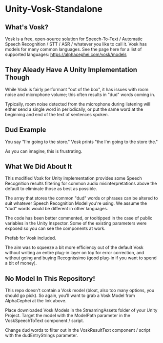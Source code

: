 # Unity-Vosk-Standalone
## What's Vosk?
 Vosk is a free, open-source solution for Speech-To-Text / Automatic Speech Recognition / STT / ASR / whatever you like to call it. Vosk has models for many common languages. See the page here for a list of supported languages: https://alphacephei.com/vosk/models
 
## They Aleady Have A Unity Implementation Though
 While Vosk is fairly performant "out of the box", it has issues with room noise and microphone volume; this often results in "dud" words coming in. 
 
 Typically, room noise detected from the microphone during listening will either send a single word in periodically, or put the same word at the beginning and end of the text of sentences spoken. 
 
## Dud Example
 You say "I'm going to the store."
 Vosk prints "the I'm going to the store the."
 
 As you can imagine, this is frustrating.

## What We Did About It 
 This modified Vosk for Unity implementation provides some Speech Recognition results filtering for common audio misinterpretations above the default to eliminate those as best as possible.
 
 The array that stores the common "dud" words or phrases can be altered to suit whatever Speech Recognition Model you're using. We assume the "dud" words would be different in other languages.
 
 The code has been better commented, or tooltipped in the case of public variables in the Unity Inspector. Some of the existing parameters were exposed so you can see the components at work.
 
 Prefab for Vosk included.
 
 The aim was to squeeze a bit more efficiency out of the default Vosk without writing an entire plug-in layer on top for error correction, and without going and buying Recognissimo (good plug-in if you want to spend a bit of money).

## No Model In This Repository!
 This repo doesn't contain a Vosk model (bloat, also too many options, you should go pick). So again, you'll want to grab a Vosk Model from AlphaCephei at the link above.
 
 Place downloaded Vosk Models in the StreamingAssets folder of your Unity Project. Target the model with the ModelPath parameter in the VoskSpeechToText component / script.
 
 Change dud words to filter out in the VoskResultText component / script with the dudEntryStrings parameter.
 